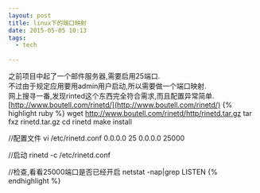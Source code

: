 ```yaml
---
layout: post
title: linux下的端口映射
date: 2015-05-05 10:13
tags:
  - tech 
  
---
```


之前项目中起了一个邮件服务器,需要启用25端口.  
不过由于规定应用要用admin用户启动,所以需要做一个端口映射.  
网上搜寻一番,发现rinted这个东西完全符合需求,而且配置异常简单.  
[http://www.boutell.com/rinetd/](http://www.boutell.com/rinetd/) 
{% highlight ruby %} 
wget  http://www.boutell.com/rinetd/http/rinetd.tar.gz
tar fxz rinetd.tar.gz
cd rinetd
make install

//配置文件
vi /etc/rinetd.conf 
0.0.0.0 25 0.0.0.0 25000

//启动
rinetd -c /etc/rinetd.conf

//检查,看看25000端口是否已经开启
netstat -nap|grep LISTEN
{% endhighlight %}